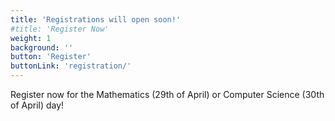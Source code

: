 ```yaml
---
title: 'Registrations will open soon!'
#title: 'Register Now'
weight: 1
background: ''
button: 'Register'
buttonLink: 'registration/'
---
```


Register now for the Mathematics (29th of April) or Computer Science (30th of April) day!
